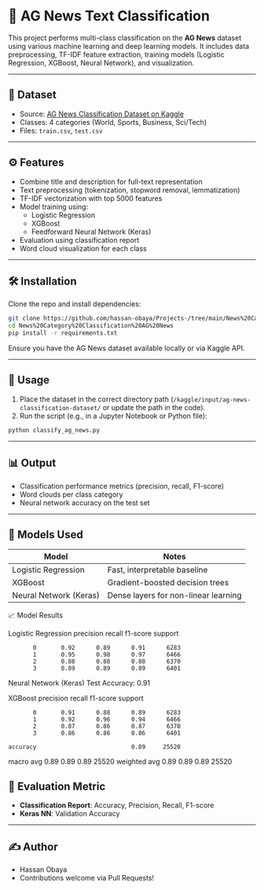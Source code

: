 # 📰 AG News Text Classification

This project performs multi-class classification on the **AG News** dataset using various machine learning and deep learning models. It includes data preprocessing, TF-IDF feature extraction, training models (Logistic Regression, XGBoost, Neural Network), and visualization.

---

## 📂 Dataset

- Source: [AG News Classification Dataset on Kaggle](https://www.kaggle.com/datasets/amananandrai/ag-news-classification-dataset)
- Classes: 4 categories (World, Sports, Business, Sci/Tech)
- Files: `train.csv`, `test.csv`

---

## ⚙️ Features

- Combine title and description for full-text representation
- Text preprocessing (tokenization, stopword removal, lemmatization)
- TF-IDF vectorization with top 5000 features
- Model training using:
  - Logistic Regression
  - XGBoost
  - Feedforward Neural Network (Keras)
- Evaluation using classification report
- Word cloud visualization for each class

---

## 🛠 Installation

Clone the repo and install dependencies:

```bash
git clone https://github.com/hassan-obaya/Projects-/tree/main/News%20Category%20Classification%20AG%20News.git
cd News%20Category%20Classification%20AG%20News
pip install -r requirements.txt
````

Ensure you have the AG News dataset available locally or via Kaggle API.

---

## 🚀 Usage

1. Place the dataset in the correct directory path (`/kaggle/input/ag-news-classification-dataset/` or update the path in the code).
2. Run the script (e.g., in a Jupyter Notebook or Python file):

```bash
python classify_ag_news.py
```

---

## 📊 Output

* Classification performance metrics (precision, recall, F1-score)
* Word clouds per class category
* Neural network accuracy on the test set

---

## 🧠 Models Used

| Model                  | Notes                                |
| ---------------------- | ------------------------------------ |
| Logistic Regression    | Fast, interpretable baseline         |
| XGBoost                | Gradient-boosted decision trees      |
| Neural Network (Keras) | Dense layers for non-linear learning |
📈 Model Results

Logistic Regression
precision    recall  f1-score   support

           0       0.92      0.89      0.91      6283
           1       0.95      0.98      0.97      6466
           2       0.88      0.88      0.88      6370
           3       0.89      0.89      0.89      6401

Neural Network (Keras)
Test Accuracy: 0.91

XGBoost
              precision    recall  f1-score   support

           0       0.91      0.88      0.89      6283
           1       0.92      0.96      0.94      6466
           2       0.87      0.86      0.87      6370
           3       0.86      0.86      0.86      6401

    accuracy                           0.89     25520
   macro avg       0.89      0.89      0.89     25520
weighted avg       0.89      0.89      0.89     25520


## 🧪 Evaluation Metric

* **Classification Report**: Accuracy, Precision, Recall, F1-score
* **Keras NN**: Validation Accuracy

---

## ✍️ Author

* Hassan Obaya
* Contributions welcome via Pull Requests!
